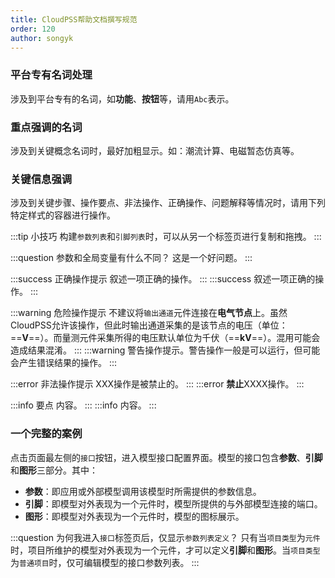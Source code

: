 ```yaml
---
title: CloudPSS帮助文档撰写规范
order: 120
author: songyk
---
```



### 平台专有名词处理
涉及到平台专有的名词，如**功能**、**按钮**等，请用`Abc`表示。

### 重点强调的名词
涉及到关键概念名词时，最好加粗显示。如：潮流计算、电磁暂态仿真等。

### 关键信息强调
涉及到关键步骤、操作要点、非法操作、正确操作、问题解释等情况时，请用下列特定样式的容器进行操作。

:::tip 小技巧
构建``参数列表``和``引脚列表``时，可以从另一个标签页进行复制和拖拽。
:::

:::question 参数和全局变量有什么不同？
这是一个好问题。
:::

:::success 正确操作提示
叙述一项正确的操作。
:::
:::success 
叙述一项正确的操作。
:::

:::warning 危险操作提示
不建议将`输出通道`元件连接在**电气节点**上。虽然CloudPSS允许该操作，但此时输出通道采集的是该节点的电压（单位：==**V**==）。而量测元件采集所得的电压默认单位为千伏（==**kV**==）。混用可能会造成结果混淆。
:::
:::warning 
警告操作提示。警告操作一般是可以运行，但可能会产生错误结果的操作。
:::

:::error 非法操作提示
XXX操作是被禁止的。
:::
:::error
**禁止**XXXX操作。
:::

:::info 要点
内容。
:::
:::info 
内容。
:::

### 一个完整的案例

点击页面最左侧的`接口`按钮，进入模型接口配置界面。模型的接口包含**参数**、**引脚**和**图形**三部分。其中：

* **参数**：即应用或外部模型调用该模型时所需提供的参数信息。
* **引脚**：即模型对外表现为一个元件时，模型所提供的与外部模型连接的端口。
* **图形**：即模型对外表现为一个元件时，模型的图标展示。

:::question 为何我进入`接口`标签页后，仅显示`参数列表定义`？
只有当`项目类型`为`元件`时，项目所维护的模型对外表现为一个元件，才可以定义**引脚**和**图形**。当`项目类型`为`普通项目`时，仅可编辑模型的接口参数列表。
:::
